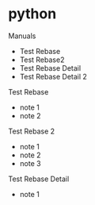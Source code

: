 # python
Manuals
- Test Rebase
- Test Rebase2
- Test Rebase Detail
- Test Rebase Detail 2


Test Rebase
- note 1
- note 2

Test Rebase 2
- note 1
- note 2
- note 3

Test Rebase Detail
- note 1

